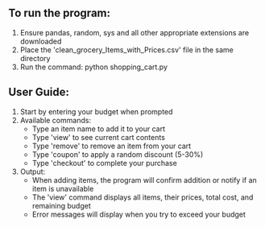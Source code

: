 ## To run the program:
1. Ensure pandas, random, sys and all other appropriate extensions are downloaded
2. Place the 'clean_grocery_Items_with_Prices.csv' file in the same directory
3. Run the command: python shopping_cart.py

## User Guide:
1. Start by entering your budget when prompted
2. Available commands:
   - Type an item name to add it to your cart
   - Type 'view' to see current cart contents
   - Type 'remove' to remove an item from your cart
   - Type 'coupon' to apply a random discount (5-30%)
   - Type 'checkout' to complete your purchase
3. Output:
   - When adding items, the program will confirm addition or notify if an item is unavailable
   - The 'view' command displays all items, their prices, total cost, and remaining budget
   - Error messages will display when you try to exceed your budget
